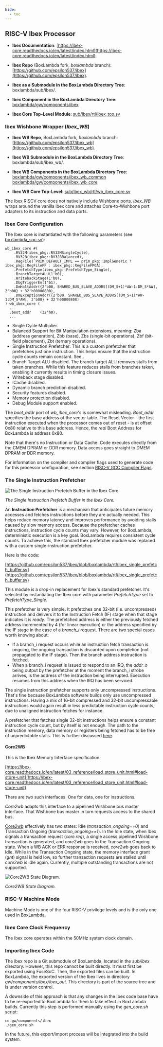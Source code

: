 ```yaml
---
hide:
  - toc
---
```


## RISC-V Ibex Processor

- **Ibex Documentation**: [https://ibex-core.readthedocs.io/en/latest/index.html](https://ibex-core.readthedocs.io/en/latest/index.html).

- **Ibex Repo** (BoxLambda fork, *boxlambda* branch):
  [https://github.com/epsilon537/ibex](https://github.com/epsilon537/ibex).

- **Ibex as a Submodule in the BoxLambda Directory Tree**:
  boxlambda/sub/ibex/.

- **Ibex Component in the BoxLambda Directory Tree**:
  [boxlambda/gw/components/ibex](https://github.com/epsilon537/boxlambda/tree/master/gw/components/ibex)

- **Ibex Core Top-Level Module**:
[sub/ibex/rtl/ibex_top.sv](https://github.com/epsilon537/ibex/blob/acdf41b2bf3ed2f33ed5c29e65c1625d22e4aab5/rtl/ibex_top.sv)

### Ibex Wishbone Wrapper (*Ibex_WB*)

- **Ibex WB Repo**, BoxLambda fork, *boxlambda* branch:
  [https://github.com/epsilon537/ibex_wb](https://github.com/epsilon537/ibex_wb).

- **Ibex WB Submodule in the BoxLambda Directory Tree**:
  boxlambda/sub/ibex_wb/.

- **Ibex WB Components in the BoxLambda Directory Tree**:
  [boxlambda/gw/components/ibex_wb_common](https://github.com/epsilon537/boxlambda/tree/master/gw/components/ibex_wb_common)
  [boxlambda/gw/components/ibex_wb_core](https://github.com/epsilon537/boxlambda/tree/master/gw/components/ibex_wb_core)

- **Ibex WB Core Top-Level**:
[sub/ibex_wb/rtl/wb_ibex_core.sv](https://github.com/epsilon537/ibex_wb/blob/87a97e38f3cf15bee80eb69bfa82166c00842b1e/rtl/wb_ibex_core.sv)

The Ibex RISCV core does not natively include Wishbone ports. *Ibex_WB* wraps around the vanilla Ibex core and attaches Core-to-Wishbone port adapters to its instruction and data ports.

### Ibex Core Configuration

The Ibex core is instantiated with the following parameters (see [boxlambda_soc.sv](https://github.com/epsilon537/boxlambda/blob/master/gw/components/boxlambda_soc/rtl/boxlambda_soc.sv)):

```
wb_ibex_core #(
    .RV32M(ibex_pkg::RV32MSingleCycle),
    .RV32B(ibex_pkg::RV32BBalanced),
    .RegFile(`PRIM_DEFAULT_IMPL == prim_pkg::ImplGeneric ? ibex_pkg::RegFileFF : ibex_pkg::RegFileFPGA),
    .PrefetchType(ibex_pkg::PrefetchType_Single),
    .BranchTargetALU(1'b0),
    .WritebackStage(1'b0),
    .DbgTriggerEn(1'b1),
    .DmHaltAddr({2'b00, SHARED_BUS_SLAVE_ADDRS[(DM_S+1)*AW-1:DM_S*AW], 2'b00} + 32'h00000800),
    .DmExceptionAddr({2'b00, SHARED_BUS_SLAVE_ADDRS[(DM_S+1)*AW-1:DM_S*AW], 2'b00} + 32'h00000808)
) wb_ibex_core (
  ...
  .boot_addr    (32'h0),
  ...
```

- Single Cycle Multiplier.
- Balanced Support for Bit Manipulation extensions, meaning: Zba (address generation), Zbb (base), Zbs (single-bit operations), Zbf (bit-field placement), Zbt (ternary operations).
- Single Instruction Prefetcher: This is a custom prefetcher that prefetches just one instruction. This helps ensure that the instruction cycle counts remain constant. See []().
- Branch Target ALU disabled. The branch target ALU removes stalls from taken branches. While this feature reduces stalls from branches taken, enabling it currently results in timing closure issues.
- Writeback stage disabled.
- ICache disabled.
- Dynamic branch prediction disabled.
- Security features disabled.
- Memory protection disabled.
- Debug Module support enabled.

The *boot_addr* port of *wb_ibex_core*'s is somewhat misleading. *Boot_addr* specifies the base address of the vector table. The Reset Vector - the first instruction executed when the processor comes out of reset - is at offset 0x80 relative to this base address. Hence, the *real* Boot Address for BoxLambda is address 0x80.

Note that there's no Instruction or Data Cache. Code executes directly from the CMEM DPRAM or DDR memory. Data access goes straight to DMEM DPRAM or DDR memory.

For information on the compiler and compiler flags used to generate code for this processor configuration, see section [RISC-V GCC Compiler Flags](build_sys_building_sw.md#risc-v-gcc-compiler-flags).

### The Single Instruction Prefetcher

![The Single Instruction Prefetch Buffer in the Ibex Core.](assets/ibex_single_prefetch_buffer.png)

*The Single Instruction Prefetch Buffer in the Ibex Core.*

An **Instruction Prefetcher** is a mechanism that anticipates future memory accesses and fetches instructions before they are actually needed. This helps reduce memory latency and improves performance by avoiding stalls caused by slow memory access. Because the prefetcher caches instructions, instruction cycle counts may vary. However, for BoxLambda, deterministic execution is a key goal. BoxLambda requires consistent cycle counts. To achieve this, the standard Ibex prefetcher module was replaced with a custom single-instruction prefetcher.

Here is the code:

[https://github.com/epsilon537/ibex/blob/boxlambda/rtl/ibex_single_prefetch_buffer.sv](https://github.com/epsilon537/ibex/blob/boxlambda/rtl/ibex_single_prefetch_buffer.sv)

This module is a drop-in replacement for Ibex's standard prefetcher. It's selected by instantiating the Ibex core with parameter *PrefetchType* set to *PrefetchType_Single*.

This prefetcher is very simple. It prefetches one 32-bit (i.e. uncompressed) instruction and delivers it to the Instruction Fetch (IF) stage when that stage indicates it is *ready*. The prefetched address is either the previously fetched address incremented by 4 (for linear execution) or the address specified by the IF stage in the case of a *branch_i* request. There are two special cases worth knowing about:

- If a branch_i request occurs while an instruction fetch transaction is ongoing, the ongoing transaction is discarded upon completion (not propagated to the IF stage). Then the branch address instruction is fetched.
- When a branch_i request is issued to respond to an IRQ, the *addr_o* being output by the prefetcher at the moment the branch_i strobe arrives, is the address of the instruction being interrupted. Execution resumes from this address when the IRQ has been serviced.

The single instruction prefetcher supports only uncompressed instructions. That's fine because BoxLambda software builds only use uncompressed instructions. Having a mix of 16-bit compressed and 32-bit uncompressable instructions would again result in less predictable instruction cycle counts, due to unaligned instruction fetches for instance.

A prefetcher that fetches single 32-bit instructions helps ensure a constant instruction cycle count, but by itself is not enough. The path to the instruction memory, data memory or registers being fetched has to be free of unpredictable stalls. This is further discussed [here]().

#### Core2WB

This is the Ibex Memory Interface specification:

[https://ibex-core.readthedocs.io/en/latest/03_reference/load_store_unit.html#load-store-unit](https://ibex-core.readthedocs.io/en/latest/03_reference/load_store_unit.html#load-store-unit)

There are two such interfaces. One for data, one for instructions.

*Core2wb* adapts this interface to a pipelined Wishbone bus master interface. That Wishbone bus master in turn requests access to the shared bus.

[Core2wb](https://github.com/epsilon537/ibex_wb/blob/boxlambda/rtl/core2wb.sv) effectively has two states: Idle (*transaction_ongoing==0*) and Transaction Ongoing (*transaction_ongoing==1*). In the Idle state, when Ibex signals a transaction request (*core.req*), a single access pipelined Wishbone transaction is generated, and *core2wb* goes to the Transaction Ongoing state. When a WB ACK or ERR response is received, *core2wb* goes back to Idle. While in the Transaction Ongoing state, the memory interface grant (*gnt*) signal is held low, so further transaction requests are stalled until *core2wb* is idle again.
Currently, multiple outstanding transactions are not supported.

![Core2WB State Diagram.](assets/core2wb_fsm_new.png)

*Core2WB State Diagram.*

### RISC-V Machine Mode

Machine Mode is one of the four RISC-V privilege levels and is the only one used in BoxLambda.

### Ibex Core Clock Frequency

The Ibex core operates within the 50MHz system clock domain.

### Importing Ibex Code

The ibex repo is a Git submodule of BoxLambda, located in the *sub/ibex* directory. However, this repo cannot be built directly. It must first be exported using FuseSoC. Then, the exported files can be built.
In BoxLambda, the exported version of the Ibex lives in directory *gw/components/ibex/ibex_out*. This directory is part of the source tree and is under version control.

A downside of this approach is that any changes in the Ibex code base have to be re-exported to BoxLambda for them to take effect in BoxLambda builds. Currently this step is performed manually using the *gen_core.sh* script:

```
cd gw/components/ibex
./gen_core.sh
```

In the future, this export/import process will be integrated into the build system.
